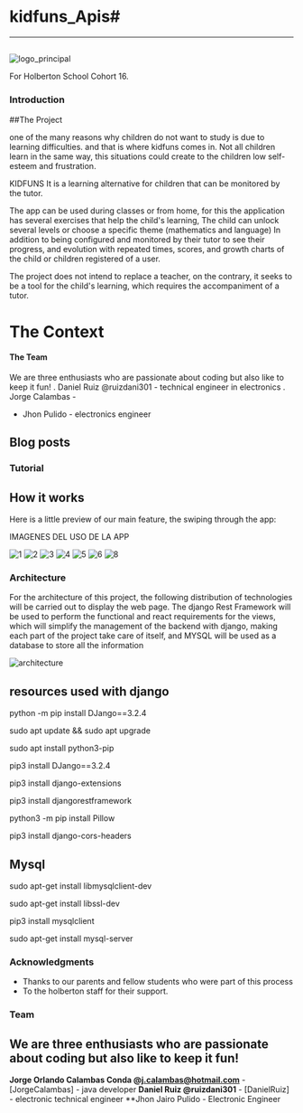 # kidfuns_Apis#
***
##
###
![logo_principal](https://user-images.githubusercontent.com/43484686/177639626-6ac7e346-3d7c-4274-8374-b3c56b9eea12.png)

For Holberton School
Cohort 16.

### Introduction
##The Project

one of the many reasons why children do not want to study is due to learning difficulties.  and that is where kidfuns comes in.
Not all children learn in the same way, this situations could create to the children low self-esteem and frustration.

KIDFUNS	It is a learning alternative for children that can be monitored by the tutor.

The app can be used during classes or from home, for this the application has several exercises that help the child's learning, 
The child can unlock several levels or choose a specific theme (mathematics and language) In addition to being configured and monitored by their tutor to see their progress, and evolution with repeated times, scores, and growth charts of the child or children registered of a user.

The project does not intend to replace a teacher, on the contrary, it seeks to be a tool for the child's learning, which requires the accompaniment of a tutor.

# The Context


#### The Team

We are three enthusiasts who are passionate about coding but also like to keep it fun!
. Daniel Ruiz @ruizdani301 - technical engineer in electronics
. Jorge Calambas -
- Jhon Pulido - electronics engineer


## Blog posts


###  Tutorial

## How it works
Here is a little preview of our main feature, the swiping through the app:

IMAGENES DEL USO DE LA APP


![1](https://user-images.githubusercontent.com/43484686/177667507-4978b27e-318f-48b0-898b-b7b106ebc048.JPG)
![2](https://user-images.githubusercontent.com/43484686/177667508-ec3dacb7-2371-4e29-bdba-e26d91bf103d.JPG)
![3](https://user-images.githubusercontent.com/43484686/177667512-480981e8-c987-4cfa-9b7d-6b221d1f0363.JPG)
![4](https://user-images.githubusercontent.com/43484686/177667513-9732bd21-8fbb-42ea-97b7-44df32bf3dc1.JPG)
![5](https://user-images.githubusercontent.com/43484686/177667515-442d05e3-aa01-4d8a-a8d8-889d7822d1a2.JPG)
![6](https://user-images.githubusercontent.com/43484686/177667516-676db84f-b10c-46e9-85a5-4220a14148ca.JPG)
![8](https://user-images.githubusercontent.com/43484686/177667517-8d98f1ca-69e0-4d32-95e3-215603a72572.JPG)


### Architecture

For the architecture of this project, the following distribution of technologies will be carried out to display the web page. The django Rest Framework will be used to perform the functional and react requirements for the views, which will simplify the management of the backend with django, making each part of the project take care of itself, and MYSQL will be used as a database to store all the information

![architecture](https://user-images.githubusercontent.com/43484686/177641400-74f2fda6-1ae7-4c85-9b35-6c584b22998d.JPG)

## resources used with django

python -m pip install DJango==3.2.4

sudo apt update && sudo apt upgrade

sudo apt install python3-pip


pip3 install DJango==3.2.4

pip3 install django-extensions

pip3 install djangorestframework

python3 -m pip install Pillow

pip3 install django-cors-headers

## Mysql

sudo apt-get install libmysqlclient-dev

sudo apt-get install libssl-dev

pip3 install mysqlclient

sudo apt-get install mysql-server


### Acknowledgments

* Thanks to our parents and fellow students who were part of this process
* To the holberton staff for their support.

### Team

## We are three enthusiasts who are passionate about coding but also like to keep it fun!

 **Jorge Orlando Calambas Conda @j.calambas@hotmail.com** - [JorgeCalambas] -  java developer
 **Daniel Ruiz @ruizdani301** - [DanielRuiz] - electronic technical engineer
 **Jhon Jairo Pulido - Electronic Engineer